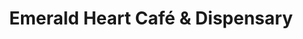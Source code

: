 ---
title: "Emerald Heart Café & Dispensary"
url: /murfreesboro/emerald-heart-cafe-und-dispensary/
shop: Hanf
---